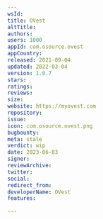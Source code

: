 ```yaml
---
wsId: 
title: OVest
altTitle: 
authors: 
users: 1000
appId: com.osource.ovest
appCountry: 
released: 2021-09-04
updated: 2022-03-04
version: 1.0.7
stars: 
ratings: 
reviews: 
size: 
website: https://myovest.com
repository: 
issue: 
icon: com.osource.ovest.png
bugbounty: 
meta: stale
verdict: wip
date: 2023-06-03
signer: 
reviewArchive: 
twitter: 
social: 
redirect_from: 
developerName: OVest
features: 

---
```


